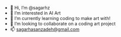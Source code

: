 - 👋 Hi, I’m @sagarhz
- 👀 I’m interested in AI Art
- 🌱 I’m currently learning coding to make art with!
- 💞️ I’m looking to collaborate on a coding art project
- 📫 sagarhasanzadeh@gmail.com 

<!---
sagarhz/sagarhz is a ✨ special ✨ repository because its `README.md` (this file) appears on your GitHub profile.
You can click the Preview link to take a look at your changes.
--->
